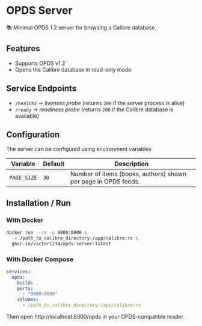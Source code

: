 # OPDS Server

📚 Minimal OPDS 1.2 server for browsing a Calibre database.

## Features
- Supports OPDS v1.2
- Opens the Calibre database in read-only mode

## Service Endpoints
- `/healthz` → *liveness probe* (returns `200` if the server process is alive)
- `/ready` → *readiness probe* (returns `200` if the Calibre database is available)

## Configuration

The server can be configured using environment variables

| Variable               | Default  | Description                                      |
|------------------------|----------|--------------------------------------------------|
| `PAGE_SIZE`            | `30`     | Number of items (books, authors) shown per page in OPDS feeds. |


## Installation / Run

### With Docker

```bash
docker run --rm -p 9000:8000 \
  -v /path_to_calibre_directory:/app/calibre:ro \
  ghcr.io/victor1234/opds-server:latest
```

### With Docker Compose
```yaml
services:
  opds:
    build: .
    ports:
      - "9000:8000"
    volumes:
      - /path_to_calibre_directory:/app/calibre:ro
```
Then open http://localhost:8000/opds in your OPDS-compatible reader.
